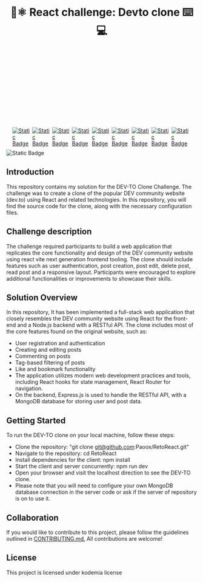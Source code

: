 <h1 align="center"> 🚀⚛️ React challenge: Devto clone ⌨️💻</h1>
<div style="backgroud-image: url('https://interacso.com/blog/wp-content/uploads/2019/05/reactluminoso.png'); width: 100%; height: 200px; background-size: contain; background-repeat: no-repeat;">
<!-- <img alt="React header image" style="width: 100%; heigth: auto;" src="https://interacso.com/blog/wp-content/uploads/2019/05/reactluminoso.png">    -->
</div>
<div style="display: flex; justify-content: align-items: center; center; padding: 8px 16px">
<a href="https://legacy.reactjs.org/">
<img alt="Static Badge" src="https://img.shields.io/badge/GitHub-v%2018.2.0-gray?logo=react&logoColor=white&label=React&labelColor=%2361DAFB">
</a>
<a href="https://nodejs.org/en/docs">
    <img alt="Static Badge" src="https://img.shields.io/badge/node-v18.16.1-green?logo=Node.js&logoColor=silver&labelColor=%23339933&color=gray">
</a> 
<!-- <a href="https://developer.mozilla.org/en-US/">
    <img alt="Static Badge" src="https://img.shields.io/badge/MDN-Web%20Docs-gray?logo=mdnwebdocs&logoColor=white&labelColor=%23000000">
</a>  -->
<a href="https://docs.npmjs.com/">
    <img alt="Static Badge" src="https://img.shields.io/badge/NPM-9.5.1-gray?logo=npm&logoColor=white&label=NPM&labelColor=%23CB3837">
</a> 
<a href="https://github.com/nvm-sh/nvm">
    <img alt="Static Badge" src="https://img.shields.io/badge/NVM-0.39.1-gray?logoColor=white&label=NVM&labelColor=green">
</a> 
<a href="https://v3.vitejs.dev/">
    <img alt="Static Badge" src="https://img.shields.io/badge/Vite-v%203-gray?logo=Vite&logoColor=white&label=Vite&labelColor=%23646CFF">
</a>
<a href="https://tailwindcss.com/docs/guides/vite">
    <img alt="Static Badge" src="https://img.shields.io/badge/Tailwind-v%203.3.2%20for%20vite-gray?logo=tailwindcss&logoColor=white&label=Taildwind&labelColor=%2306B6D4">
</a>
<a href="https://vitejs.dev/guide/features.html">
    <img alt="Static Badge" src="https://img.shields.io/badge/Tailwind-1.63.6%20for%20vite-gray?style=plastic&logo=sass&logoColor=white&label=Sass&labelColor=%23CC6699">
</a>
<a href="https://www.typescriptlang.org/docs/">
    <img alt="Static Badge" src="https://img.shields.io/badge/typescript-v%205.0.2-gray?logo=typescript&logoColor=white&label=TypeScript&labelColor=%233178C6">
</a>
<a href="https://daisyui.com/">
    <img alt="Static Badge" src="https://img.shields.io/badge/daisyui-v%203.1.7-gray?style=plastic&logo=daisyui&logoColor=white&label=Daisyui&labelColor=%235A0EF8">
</a>
<!-- <a href="https://git-scm.com/doc">
    <img alt="Static Badge" src="https://img.shields.io/badge/status-v%202.34.1-gray?logo=git&logoColor=white&label=Git&labelColor=%232396F3">
</a> -->
<!-- <a href="https://github.com/Paoox/RetoReact">
    <img alt="Static Badge" src="https://img.shields.io/badge/GitHub-repository-gray?logo=github&logoColor=white&label=GitHub&labelColor=%23181717">
</a> -->
<!-- <a href="https://www.mongodb.com/">
    <img alt="Static Badge" src="https://img.shields.io/badge/mongoDB-cluster-gray?logo=mongodb&logoColor=white&label=MongoBD&labelColor=%2347A248">
</a>
<a href="https://mongoosejs.com/">
    <img alt="Static Badge" src="https://img.shields.io/badge/mongoose-v%207.3.0-gray?logo=mongoose&logoColor=white&label=Mongoose&labelColor=%23880000">
</a> -->
<!-- <a href="https://www.mongodb.com/docs/">
    <img alt="Static Badge" src="https://img.shields.io/badge/mongoose-v%204.18.2-gray?logo=express&logoColor=white&label=Express&labelColor=%23000000">
</a>
<a href="https://www.npmjs.com/package/bcrypt">
    <img alt="Static Badge" src="https://img.shields.io/badge/bcrypt-v%205.1.0-gray?logoColor=white&label=Bcrypt&labelColor=%23E6484F">
</a> -->
<!-- <a href="https://www.mongodb.com/products/compass">
    <img alt="Static Badge" src="https://img.shields.io/badge/GU--%20%2300a564?style=plastic&logoColor=white&label=Compass&labelColor=%20%2300a564">
</a> -->
<!-- <a href="https://www.npmjs.com/package/nodemon">
    <img alt="Static Badge" src="https://img.shields.io/badge/nodeamon-v%202.0.22-gray?logo=nodemon&logoColor=white&label=Nodemon&labelColor=%2376D04B">
</a>
<a href="https://docs.insomnia.rest/">
    <img alt="Static Badge" src="https://img.shields.io/badge/Insomia-API%20Rest-gray?logo=insomnia&logoColor=white&label=Insomnia&labelColor=%234000BF">
</a> -->
</div>
<img alt="Static Badge" src="https://img.shields.io/badge/status-Developing-gray?logoColor=white&label=Status&labelColor=%232396F3">


## Introduction

This repository contains my solution for the DEV-TO Clone Challenge. The challenge was to create a clone of the popular DEV community website (dev.to) using React and related technologies. In this repository, you will find the source code for the clone, along with the necessary configuration files.

## Challenge description
The challenge required participants to build a web application that replicates the core functionality and design of the DEV community website using react vite next generation frontend tooling. The clone should include features such as user authentication, post creation, post edit, delete post, read post and a responsive layout. Participants were encouraged to explore additional functionalities or improvements to showcase their skills.

## Solution Overview
In this repository, It has been implemented a full-stack web application that closely resembles the DEV community website using React for the front-end and a Node.js backend with a RESTful API. The clone includes most of the core features found on the original website, such as:

- User registration and authentication
- Creating and editing posts
- Commenting on posts
- Tag-based filtering of posts
- Like and bookmark functionality
- The application utilizes modern web development practices and tools, including React hooks for state management, React Router for navigation.
- On the backend, Express.js is used to handle the RESTful API, with a MongoDB database for storing user and post data.

## Getting Started
To run the DEV-TO clone on your local machine, follow these steps:

- Clone the repository: "git clone git@github.com:Paoox/RetoReact.git"
- Navigate to the repository: cd RetoReact
- Install dependencies for the client: npm install
- Start the client and server concurrently: npm run dev
- Open your browser and visit the localhost direction to see the DEV-TO clone.
- Please note that you will need to configure your own MongoDB database connection in the server code or ask if the server of repository is on to use it.


## Collaboration
If you would like to contribute to this project, please follow the guidelines outlined in [CONTRIBUTING.md.](https://github.com/Paoox/RetoReact/blob/develop/CONTRIBUTING.md) All contributions are welcome!
## License
This project is licensed under kodemia license

